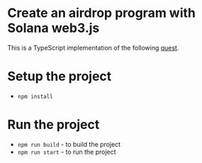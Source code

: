 # Create an airdrop program with Solana web3.js

This is a TypeScript implementation of the following [quest](https://openquest.xyz/quest/create-an-airdrop-program-with-solana-web3.js).

# Setup the project

- `npm install`

# Run the project

- `npm run build` - to build the project
- `npm run start` - to run the project
